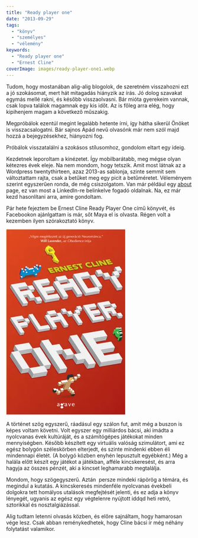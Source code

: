 ```yaml
---
title: "Ready player one"
date: "2013-09-29"
tags: 
  - "könyv"
  - "személyes"
  - "vélemény"
keywords:
  - "Ready player one"
  - "Ernest Cline"
coverImage: images/ready-player-one1.webp
---
```


Tudom, hogy mostanában alig-alig blogolok, de szeretném visszahozni ezt a jó szokásomat, mert hát mitagadás hiányzik az írás. Jó dolog szavakat egymás mellé rakni, és később visszaolvasni. Bár mióta gyerekeim vannak, csak lopva találok magamnak egy kis időt. Az is főleg arra elég, hogy kipihenjem magam a következő műszakig.

Megpróbálok ezentúl megint legalább hetente írni, így hátha sikerül Önöket is visszacsalogatni. Bár sajnos Apád nevű olvasónk már nem szól majd hozzá a bejegyzésekhez, hiányozni fog.

Próbálok visszatalálni a szokásos stílusomhoz, gondolom eltart egy ideig.

Kezdetnek leporoltam a kinézetet. Így mobilbarátabb, meg mégse olyan kétezres évek eleje. Na nem mondom, hogy tetszik. Amit most látnak az a Wordpress twentythirteen, azaz 2013-as sablonja, szinte semmit sem változtattam rajta, csak a betűket meg egy picit a betűméretet. Véleményem szerint egyszerűen ronda, de még csiszolgatom. Van már például egy [about](https://csokavar.hu/about) page, ez van most a LinkedIn-re belinkelve fogadó oldalnak. Na, ez már kezd hasonlítani arra, amire gondoltam.

Pár hete fejeztem be Ernest Cline Ready Player One című könyvét, és Facebookon ajánlgattam is már, sőt Maya el is olvasta. Régen volt a kezemben ilyen szórakoztató könyv.

![ready-player-one](images/ready-player-one-322x500.webp)

A történet szög egyszerű, ráadásul egy szálon fut, amit még a buszon is képes voltam követni. Volt egyszer egy milliárdos bácsi, aki imádta a nyolcvanas évek kultúráját, és a számítógépes játékokat minden mennyiségben. Később készített egy virtuális valóság szimulátort, ami ez egész bolygón széleskörben elterjedt, és szinte mindenki ebben éli mindennapi életét. (A bolygó közben enyhén lepusztult egyébként.) Még a halála előtt készít egy játékot a játékban, afféle kincskeresést, és arra hagyja az összes pénzét, aki a kincset leghamarabb megtalálja.

Mondom, hogy szögegyszerű. Aztán  persze mindeki rápörög a témára, és megindul a kutatás. A kincskeresés mindenféle nyolcvanas évekbeli dolgokra tett homályos utalások megfejtését jelenti, és ez adja a könyv lényegét, ugyanis az egész egy végtelenre nyújtott iddqd heti retró, sztorikkal és nosztalgiázással.

Alig tudtam letenni olvasás közben, és előre sajnáltam, hogy hamarosan vége lesz. Csak abban reménykedhetek, hogy Cline bácsi ír még néhány folytatást valamikor.
